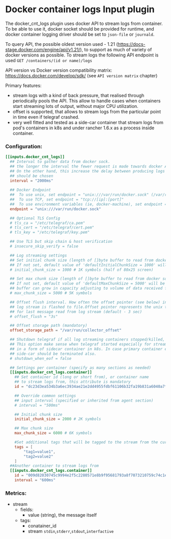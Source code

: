 # Docker container logs Input plugin

The docker_cnt_logs plugin uses docker API to stream logs from container.
To be able to use it, docker socket should be provided for runtime,
and docker container logging driver should be set to `json-file` or `journald`.

To query API, the possible oldest version used - 1.21 (https://docs-stage.docker.com/engine/api/v1.21/), 
to support as much of variety of docker versions as possible. 
To stream logs the following API endpoint is used `GET /containers/(id or name)/logs`

API version vs Docker version compatibility matrix: https://docs.docker.com/develop/sdk/
(see `API version matrix` chapter)

Primary features:
 - stream logs with a kind of back pressure, that realised through periodically pools the API. This allow 
 to handle cases when containers start streaming lots of output, without major CPU utilization.
 - offset is supported, that allows to stream logs from the particular point in time
even if telegraf crashed.
 - very well fitted and tested as a side-car container that stream logs from pod's containers in k8s and under rancher 1.6.x
 as a process inside container.

### Configuration:

```toml
[[inputs.docker_cnt_logs]]  
  ## Interval to gather data from docker sock.
  ## the longer the interval the fewer request is made towards docker API (less CPU utilization on dockerd).
  ## On the other hand, this increase the delay between producing logs and delivering it. Reasonable trade off
  ## should be chosen
  interval = "2000ms"
  
  ## Docker Endpoint
  ##  To use unix, set endpoint = "unix:///var/run/docker.sock" (/var/run/docker.sock is default mount path)
  ##  To use TCP, set endpoint = "tcp://[ip]:[port]"
  ##  To use environment variables (ie, docker-machine), set endpoint = "ENV"
  endpoint = "unix:///var/run/docker.sock"

  ## Optional TLS Config
  # tls_ca = "/etc/telegraf/ca.pem"
  # tls_cert = "/etc/telegraf/cert.pem"
  # tls_key = "/etc/telegraf/key.pem"

  ## Use TLS but skip chain & host verification
  # insecure_skip_verify = false

  ## Log streaming settings
  ## Set initial chunk size (length of []byte buffer to read from docker socket)
  ## If not set, default value of 'defaultInitialChunkSize = 1000' will be used
  # initial_chunk_size = 1000 # 1K symbols (half of 80x25 screen)

  ## Set max chunk size (length of []byte buffer to read from docker socket)
  ## If not set, default value of 'defaultMaxChunkSize = 5000' will be used
  ## buffer can grow in capacity adjusting to volume of data received from docker sock
  # max_chunk_size = 5000 # 5K symbols

  ## Offset flush interval. How often the offset pointer (see below) in the
  ## log stream is flashed to file.Offset pointer represents the unix time stamp
  ## for last message read from log stream (default - 3 sec)
  # offset_flush = "3s"

  ## Offset storage path (mandatory)
  offset_storage_path = "/var/run/collector_offset"

  ## Shutdown telegraf if all log streaming containers stopped/killed, default - false
  ## This option make sense when telegraf started especially for streaming logs
  ## in a form of sidecar container in k8s. In case primary container exited,
  ## side-car should be terminated also.
  # shutdown_when_eof = false

  ## Settings per container (specify as many sections as needed)
  [[inputs.docker_cnt_logs.container]]
    ## Set container id (long or short from), or container name
    ## to stream logs from, this attribute is mandatory
    id = "dc23d3ea534b3a6ec3934ae21e2dd4955fdbf61106b32fa19b831a6040a7feef"

    ## Override common settings
    ## input interval (specified or inherited from agent section)
    # interval = "500ms"

    ## Initial chunk size
    initial_chunk_size = 2000 # 2K symbols

    ## Max chunk size
    max_chunk_size = 6000 # 6K symbols

    #Set additional tags that will be tagged to the stream from the current container:
    tags = [
        "tag1=value1",
        "tag2=value2"
    ]
  ##Another container to stream logs from  
  [[inputs.docker_cnt_logs.container]]
    id = "009d82030745c9994e2f5c2280571e8b9f95681793a8f7073210759c74c1ea36"
    interval = "600ms" 	
```

### Metrics:
* stream
  - fields:
	- value (string), the message itself
  - tags:
    - conatainer_id
    - stream `stdin`,`stderr`,`stdout`,`interfactive`
